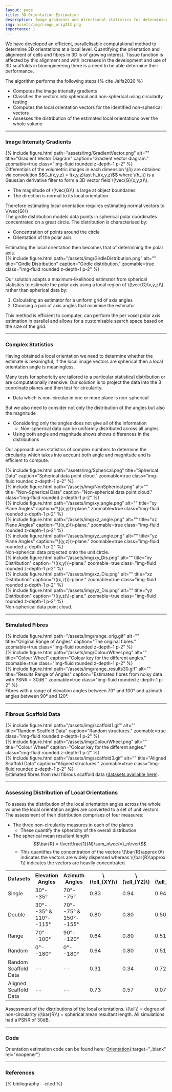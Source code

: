 ```yaml
---
layout: page
title: 3D Orientation Estimation
description: Image gradients and directional statistics for determining fibre alignment
img: assets/img/range_orig213.png
importance: 1
---
```


We have developed an efficient, parallelisable computational method to determine 3D orientations at a local level. Quantifying the orientation and alignment of cells and fibres in 3D is of growing interest. Tissue function is affected by this alignment and with increases in the development and use of 3D scaffolds in bioengineering there is a need to be able determine their performance.

The algorithm performs the following steps {% cite Jelfs2020 %}

* Computes the image intensity gradients
* Classifies the vectors into spherical and non-spherical using circularity testing
* Computes the local orientation vectors for the identified non-spherical vectors
* Assesses the distribution of the estimated local orientations over the whole volume

---

### Image Intensity Gradients
<div class="row align-items-top justify-content-center">
  <div class="col-sm-4 mt-3 mt-md-1">
    {% include figure.html path="assets/img/GradientVector.png" alt="" title="Gradient Vector Diagram" caption="Gradient vector diagram." zoomable=true class="img-fluid rounded z-depth-1 p-2" %}
  </div>
  <div class="col-sm-8 mt-3 mt-md-0">Differentials of the volumetric images in each dimension \(i\) are obtained via convolution $$G_i(x,y,z) = I(x,y,z)\ast h_i(x,y,z)$$ where \(h_i\) is a Gaussian derivative filter to form a 3D vector field \(\vec{G}(x,y,z)\).
    <ul>
      <li>The magnitude of \(\vec{G}\) is large at object boundaries</li>
      <li>The direction is normal to its local orientation</li>
    </ul>
    Therefore estimating local orientation requires estimating normal vectors to \(\vec{G}\)</div>
</div>

<div class="row align-items-center justify-content-center">
  <div class="col-sm-8 mt-3 mt-md-0">The girdle distribution models data points in spherical polar coordinates concentrated on a great circle. The distribution is characterised by:
    <ul>
      <li>Concentration of points around the circle</li>
      <li>Orientation of the polar axis</li>
    </ul>
    Estimating the local orientation then becomes that of determining the polar axis.</div>
  <div class="col-sm-4 mt-3 my-md-1">
    {% include figure.html path="/assets/img/GirdleDistribution.png" alt="" title="Girdle Distribution" caption="Girdle distribution." zoomable=true class="img-fluid rounded z-depth-1 p-2" %}
  </div>
</div>

Our solution adapts a maximum-likelihood estimator from spherical statistics to estimate the polar axis using a local region of \\(\vec{G}(x,y,z)\\) rather than spherical data by:

1. Calculating an estimator for a uniform grid of axis angles
2. Choosing a pair of axis angles that minimise the estimator

This method is efficient to computer, can perform the per voxel polar axis estimation in parallel and allows for a customisable search space based on the size of the grid.

---

### Complex Statistics
<div class="row align-items-center justify-content-center">
  <div class="col-sm-6 mt-3 mt-md-0"><p>Having obtained a local orientation we need to determine whether the estimate is meaningful, if the local image vectors are spherical then a local orientation angle is meaningless.</p>
    <p>Many tests for sphericity are tailored to a particular statistical distribution or are computationally intensive. Our solution is to project the data into the 3 coordinate planes and then test for circularity.  
      <ul><li>Data which is non-circular in one or more plane is non-spherical</li></ul>
      But we also need to consider not only the distribution of the angles but also the magnitude
        <ul>
        <li>Considering only the angles does not give all of the information
          <ul><li>Non-spherical data can be uniformly distributed across all angles</li></ul>
        </li>
        <li>Using both angle and magnitude shows shows differences in the distributions</li>
        </ul>
        Our approach uses statistics of complex numbers to determine the circularity which takes into account both angle and magnitude and is efficient to compute. </p></div>
  <div class="col-sm-6 mt-3 mt-md-0">
    <div class="row align-items-center justify-content-center">
      <div class="col-sm-6 mt-3 mt-md-1">
        {% include figure.html path="assets/img/Spherical.png" title="Spherical Data" caption="Spherical data point cloud." zoomable=true class="img-fluid rounded z-depth-1 p-2" %}
      </div>
      <div class="col-sm-6 mt-3 mt-md-1">
        {% include figure.html path="/assets/img/NonSpherical.png" alt="" title="Non-Spherical Data" caption="Non-spherical data point cloud." class="img-fluid rounded z-depth-1 p-2" %}
      </div>
    </div>
    <div class="row align-items-center justify-content-center">
      <div class="col-sm-4 mb-0 mt-3">
        {% include figure.html path="/assets/img/xy_angle.png" alt="" title="xy Plane Angles" caption="\((x,y)\)-plane." zoomable=true class="img-fluid rounded z-depth-1 p-2" %}
      </div>
      <div class="col-sm-4 mb-0 mt-3">
        {% include figure.html path="/assets/img/xz_angle.png" alt="" title="xz Plane Angles" caption="\((x,z)\)-plane." zoomable=true class="img-fluid rounded z-depth-1 p-2" %}
      </div>
      <div class="col-sm-4 mb-0 mt-3">
        {% include figure.html path="/assets/img/yz_angle.png" alt="" title="yz Plane Angles" caption="\((y,z)\)-plane." zoomable=true class="img-fluid rounded z-depth-1 p-2" %}
      </div>
    </div>
    <div class="caption mt-0 mb-3">
        Non-spherical data projected onto the unit circle.
    </div>
    <div class="row align-items-center justify-content-center">
      <div class="col-sm-4 mb-0 mt-3">
        {% include figure.html path="/assets/img/xy_Dis.png" alt="" title="xy Distribution" caption="\((x,y)\)-plane." zoomable=true class="img-fluid rounded z-depth-1 p-2" %}
      </div>
      <div class="col-sm-4 mb-0 mt-3">
        {% include figure.html path="/assets/img/xz_Dis.png" alt="" title="xz Distribution" caption="\((x,z)\)-plane." zoomable=true class="img-fluid rounded z-depth-1 p-2" %}
      </div>
      <div class="col-sm-4 mb-0 mt-3">
        {% include figure.html path="/assets/img/yz_Dis.png" alt="" title="yz Distribution" caption="\((y,z)\)-plane." zoomable=true class="img-fluid rounded z-depth-1 p-2" %}
      </div>
    </div>
    <div class="caption mt-0 mb-3">
        Non-spherical data point cloud.
    </div>
  </div>
</div>

---

### Simulated Fibres
<div class="row align-items-center">
  <div class="col-sm-5 mt-3 mt-md-0">
    {% include figure.html path="/assets/img/range_orig.gif" alt="" title="Original Range of Angles" caption="The original fibres." zoomable=true class="img-fluid rounded z-depth-1 p-2" %}
  </div>
  <div class="col-sm-2 mt-3 mt-md-0">
    {% include figure.html path="/assets/img/ColourWheel.png" alt="" title="Colour Wheel" caption="Colour key for the different angles." zoomable=true class="img-fluid rounded z-depth-1 p-2" %}
  </div>
  <div class="col-sm-5 mt-3 mt-md-0">
    {% include figure.html path="/assets/img/range_results30.gif" alt="" title="Results Range of Angles" caption="Estimated fibres from noisy data with PSNR = 30dB." zoomable=true class="img-fluid rounded z-depth-1 p-2" %}
  </div>
</div>
<div class="caption mt-0 mb-3">
    Fibres with a range of elevation angles between 70&deg; and 100&deg; and azimuth angles between 90&deg; and 120&deg;.
</div>

---

### Fibrous Scaffold Data
<div class="row align-items-center">
  <div class="col-sm-5 mt-3 mt-md-0">
    {% include figure.html path="/assets/img/scaffold1.gif" alt="" title="Random Scaffold Data" caption="Random structures." zoomable=true class="img-fluid rounded z-depth-1 p-2" %}
  </div>
  <div class="col-sm-2 mt-3 mt-md-0">
    {% include figure.html path="/assets/img/ColourWheel.png" alt="" title="Colour Wheel" caption="Colour key for the different angles." class="img-fluid rounded z-depth-1 p-2" %}
  </div>
  <div class="col-sm-5 mt-3 mt-md-0">
    {% include figure.html path="/assets/img/scaffold3.gif" alt="" title="Aligned Scaffold Data" caption="Aligned structures." zoomable=true class="img-fluid rounded z-depth-1 p-2" %}
  </div>
</div>
<div class="caption mt-0 mb-3">
    Estimated fibres from real fibrous scaffold data (<a href="https://figshare.com/articles/Quanfima_Datasets/7096208" target="_blank" rel="noopener">datasets available here</a>).
</div>

---

### Assessing Distribution of Local Orientations
To assess the distribution of the local orientation angles across the whole volume the local orientation angles are converted to a set of unit vectors. The assessment of their distribution comprises of four measures:

* The three non-circularity measures in each of the planes
  * These quantify the sphericity of the overall distribution
* The spherical mean resultant length  $$\bar{R} = \lvert\frac{1}{N}\sum_n\vec{v}_n\rvert$$
  * This quantifies the concentration of the vectors \\(\bar{R}\approx 0\\) indicates the vectors are widely dispersed whereas \\(\bar{R}\approx 1\\) indicates the vectors are heavily concentrated.

<div class="row justify-content-center">
  <div class="col-sm-10 mt-3 mt-md0 table-responsive"><table table-sm table-borderless class="project-table">
    <tr><th style="text-align:left;">Datasets</th><th>Elevation Angles</th><th>Azimuth Angles</th><th>\(\ell_{XY}\)</th><th>\(\ell_{YZ}\)</th><th>\(\ell_{XZ}\)</th><th>\(\bar{R}\)</th></tr>
    <tr><td style="text-align:left;">Single</td><td>30&deg;--35&deg;</td><td>70&deg;--75&deg;</td><td>0.83</td><td>0.94</td><td>0.94</td><td>0.96</td></tr>
    <tr><td style="text-align:left;">Double</td><td>30&deg;--35&deg; &amp; 110&deg;--115&deg;</td><td>70&deg;--75&deg; &amp; 150&deg;--155&deg;</td><td>0.80</td><td>0.80</td><td>0.50</td><td>0.35</td></tr>
    <tr><td style="text-align:left;">Range</td><td>70&deg;--100&deg;</td><td>90&deg;--120&deg;</td><td>0.64</td><td>0.80</td><td>0.51</td><td>0.89</td></tr>
    <tr><td style="text-align:left;">Random</td><td>0&deg;--180&deg;</td><td>0&deg;--180&deg;</td><td>0.64</td><td>0.80</td><td>0.51</td><td>0.03</td></tr>
    <tr class="darker"><td style="text-align:left;">Random Scaffold Data</td><td>--</td><td>--</td><td>0.31</td><td>0.34</td><td>0.72</td><td>0.36</td></tr>
    <tr class="darker"><td style="text-align:left;">Aligned Scaffold Data</td><td>--</td><td>--</td><td>0.73</td><td>0.57</td><td>0.07</td><td>0.89</td></tr>
  </table></div>
</div>
<div class="caption text-left">
    Assessment of the distributions of the local orientations. \(\ell\) = degree of non-circularity \(\bar{R}\) = spherical mean resultant length. All simulations had a PSNR of 30dB.
</div>

---

### Code
Orientation estimation code can be found here: [Orientation](https://github.com/beteje/Orientation){:target="_blank" rel="noopener"}  

---

### References
<div class="references">
  {% bibliography --cited %}
</div>
